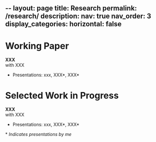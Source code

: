 --
layout: page
title: Research
permalink: /research/
description: 
nav: true
nav_order: 3
display_categories: 
horizontal: false
---

# Working Paper
**XXX**  
with XXX
- Presentations: xxx, XXX\*, XXX\*

# Selected Work in Progress
**XXX**  
with XXX
- Presentations: xxx, XXX\*, XXX\*


\* *Indicates presentations by me*
